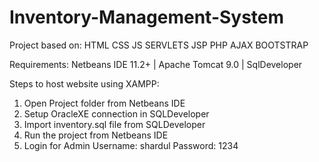 # Inventory-Management-System

Project based on:
HTML CSS JS
SERVLETS JSP
PHP AJAX
BOOTSTRAP

Requirements:
Netbeans IDE 11.2+ |
Apache Tomcat 9.0 |
SqlDeveloper 

Steps to host website using XAMPP:
1. Open Project folder from Netbeans IDE
2. Setup OracleXE connection in SQLDeveloper
3. Import inventory.sql file from  SQLDeveloper
4. Run the project from Netbeans IDE
5. Login for Admin
   Username: shardul
   Password: 1234
